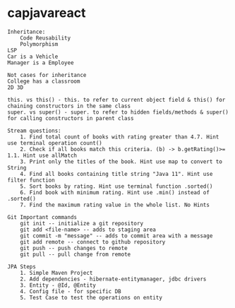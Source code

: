 # capjavareact
    Inheritance: 
        Code Reusability
        Polymorphism
    LSP    
    Car is a Vehicle
    Manager is a Employee
    
    Not cases for inheritance
    College has a classroom
    2D 3D

    this. vs this() - this. to refer to current object field & this() for chaining constructors in the same class
    super. vs super() - super. to refer to hidden fields/methods & super() for calling constructors in parent class

    Stream questions:
        1. Find total count of books with rating greater than 4.7. Hint use terminal operation count()
        2. Check if all books match this criteria. (b) -> b.getRating()>= 1.1. Hint use allMatch
        3. Print only the titles of the book. Hint use map to convert to String
        4. Find all books containing title string "Java 11". Hint use filter function 
        5. Sort books by rating. Hint use terminal function .sorted()
        6. Find book with minimum rating. Hint use .min() instead of .sorted()
        7. Find the maximum rating value in the whole list. No Hints

    Git Important commands
        git init -- initialize a git repository
        git add <file-name> -- adds to staging area
        git commit -m "message" -- adds to commit area with a message
        git add remote -- connect to github repository
        git push -- push changes to remote 
        git pull -- pull change from remote
    
    JPA Steps
        1. Simple Maven Project
        2. Add dependencies - hibernate-entitymanager, jdbc drivers
        3. Entity - @Id, @Entity
        4. Config file - for specific DB
        5. Test Case to test the operations on entity
